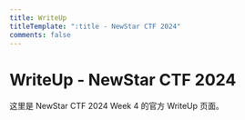```yaml
---
title: WriteUp
titleTemplate: ":title - NewStar CTF 2024"
comments: false
---
```


# WriteUp - NewStar CTF 2024

这里是 NewStar CTF 2024 Week 4 的官方 WriteUp 页面。
